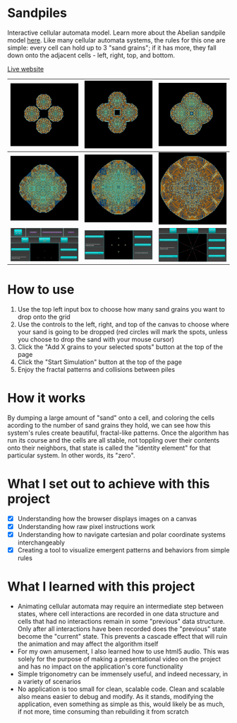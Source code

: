 # Sandpiles

Interactive cellular automata model. Learn more about the Abelian sandpile model [here](https://en.wikipedia.org/wiki/Abelian_sandpile_model). Like many cellular automata systems, the rules for this one are simple: every cell can hold up to 3 "sand grains"; if it has more, they fall down onto the adjacent cells - left, right, top, and bottom.

[Live website](https://amaralis.github.io/sandpiles/)

![](images/ss1.png) | ![](images/ss2.png) | ![](images/ss3.png)
--- | --- | ---
![](images/ss4.png) | ![](images/ss5.png) | ![](images/ss6.png)
![](images/ss7.png) | ![](images/ss8.png) | ![](images/ss9.png)

# How to use

1. Use the top left input box to choose how many sand grains you want to drop onto the grid
2. Use the controls to the left, right, and top of the canvas to choose where your sand is going to be dropped (red circles will mark the spots, unless you choose to drop the sand with your mouse cursor)
3. Click the "Add X grains to your selected spots" button at the top of the page
4. Click the "Start Simulation" button at the top of the page
5. Enjoy the fractal patterns and collisions between piles

# How it works

By dumping a large amount of "sand" onto a cell, and coloring the cells acording to the number of sand grains they hold, we can see how this system's rules create beautiful, fractal-like patterns.
Once the algorithm has run its course and the cells are all stable, not toppling over their contents onto their neighbors, that state is called the "identity element" for that particular system. In other words, its "zero".

# What I set out to achieve with this project

- [X] Understanding how the browser displays images on a canvas
- [X] Understanding how raw pixel instructions work
- [X] Understanding how to navigate cartesian and polar coordinate systems interchangeably
- [X] Creating a tool to visualize emergent patterns and behaviors from simple rules

# What I learned with this project

* Animating cellular automata may require an intermediate step between states, where cell interactions are recorded in one data structure and cells that had no interactions remain in some "previous" data structure. Only after all interactions have been recorded does the "previous" state become the "current" state. This prevents a cascade effect that will ruin the animation and may affect the algorithm itself
* For my own amusement, I also learned how to use html5 audio. This was solely for the purpose of making a presentational video on the project and has no impact on the application's core functionality
* Simple trigonometry can be immensely useful, and indeed necessary, in a variety of scenarios
* No application is too small for clean, scalable code. Clean and scalable also means easier to debug and modify. As it stands, modifying the application, even something as simple as this, would likely be as much, if not more, time consuming than rebuilding it from scratch

